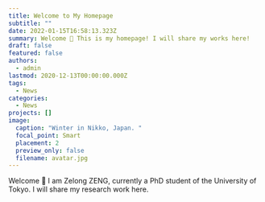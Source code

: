 ```yaml
---
title: Welcome to My Homepage
subtitle: ""
date: 2022-01-15T16:58:13.323Z
summary: Welcome 👋 This is my homepage! I will share my works here!
draft: false
featured: false
authors:
  - admin
lastmod: 2020-12-13T00:00:00.000Z
tags:
  - News
categories:
  - News
projects: []
image:
  caption: "Winter in Nikko, Japan. "
  focal_point: Smart
  placement: 2
  preview_only: false
  filename: avatar.jpg
---
```

Welcome 👋 I am Zelong ZENG, currently a PhD student of the University of Tokyo. I will share my research work  here.